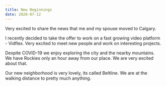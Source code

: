 ```yaml
---
title: New Beginnings
date: 2020-07-12
---
```


Very excited to share the news that me and my spouse moved to Calgary. 

I recently decided to take the offer to work on a fast growing video platform - Vidflex. Very excited to meet new people and work on interesting projects.

Despite COVID-19 we enjoy exploring the city and the nearby mountains. We have Rockies only an hour away from our place. We are very excited about that. 

Our new neighborhood is very lovely, its called Beltline. We are at the walking distance to pretty much anything.